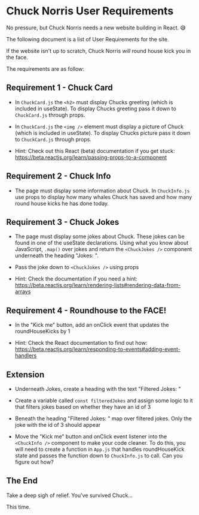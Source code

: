# Chuck Norris User Requirements

No pressure, but Chuck Norris needs a new website building in React. 😅

The following document is a list of User Requirements for the site. 

If the website isn't up to scratch, Chuck Norris *will* round house kick you in the face. 

The requirements are as follow:

## Requirement 1 - Chuck Card

- In `ChuckCard.js` the `<h2>` must display Chucks greeting (which is included in useState). To display Chucks greeting pass it down to `ChuckCard.js` through props. 

- In `ChuckCard.js` the `<img />` element must display a picture of Chuck (which is included in useState). To display Chucks picture pass it down to `ChuckCard.js` through props. 

- Hint: Check out this React (beta) documentation if you get stuck: https://beta.reactjs.org/learn/passing-props-to-a-component

## Requirement 2 - Chuck Info

- The page must display some information about Chuck. In `ChuckInfo.js` use props to display how many whales Chuck has saved and how many round house kicks he has done today.

## Requirement 3 - Chuck Jokes

- The page must display some jokes about Chuck. These jokes can be found in one of the useState declarations. Using what you know about JavaScript, `.map()` over jokes and return the `<ChuckJokes />` component underneath the heading "Jokes: ".

- Pass the joke down to `<ChuckJokes />` using props 

- Hint: Check the documentation if you need a hint: https://beta.reactjs.org/learn/rendering-lists#rendering-data-from-arrays

## Requirement 4 - Roundhouse to the FACE!

- In the "Kick me" button, add an onClick event that updates the roundHouseKicks by 1

- Hint: Check the React documentation to find out how: https://beta.reactjs.org/learn/responding-to-events#adding-event-handlers

## Extension 

- Underneath Jokes, create a heading with the text "Filtered Jokes: "

- Create a variable called `const filteredJokes` and assign some logic to it that filters jokes based on whether they have an id of 3

- Beneath the heading "Filtered Jokes: " map over filtered jokes. Only the joke with the id of 3 should appear

- Move the "Kick me" button and onClick event listener into the `<ChuckInfo />` component to make your code cleaner. To do this, you will need to create a function in `App.js` that handles roundHouseKick state and passes the function down to `ChuckInfo.js` to call. Can you figure out how?


## The End

Take a deep sigh of relief. You've survived Chuck...

This time. 